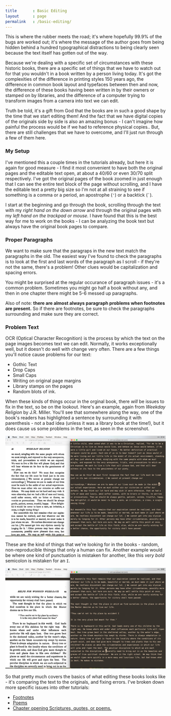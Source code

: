 ```yaml
---
title       : Basic Editing
layout      : page
permalink   : /basic-editing/
---
```

This is where the rubber meets the road; it's where hopefully 99.9% of the bugs are worked out; it's where the message of the author goes from being hidden behind a hundred typographical distractions to being clearly seen because the text itself has gotten out of the way.

Because we're dealing with a specific set of circumstances with these historic books, there are a specific set of things that we have to watch out for that you wouldn't in a book written by a person living today. It's got the complexities of the difference in printing styles 150 years ago, the difference in common book layout and typefaces between then and now, the difference of these books having been written in by their owners or stamped on by libraries, and the difference of a computer trying to transform images from a camera into text we can edit.

Truth be told, it's a gift from God that the books are in such a good shape by the time that we start editing them! And the fact that we have digital copies of the originals side by side is also an amazing bonus - I can't imagine how painful the process would be if we had to reference physical copies.. But, there are still challenges that we have to overcome, and I'll just run through a few of them here.

### My Setup

I've mentioned this a couple times in the tutorials already, but here it is again for good measure - I find it most convenient to have both the original pages and the editable text open, at about a 40/60 or even 30/70 split respectively. I've got the original pages of the book zoomed in just enough that I can see the entire text block of the page without scrolling, and I have the editable text a pretty big size so I'm not at all straining to see if something is a comma or a period, an apostrophe (`'`) or a backtick (`` ` ``). 

I start at the beginning and go through the book, scrolling through the text with my *right hand on the down arrow* and through the original pages with my *left hand on the trackpad or mouse.* I have found that this is the best way for me to work on the books - I can be analyzing the book text but always have the original book pages to compare.

### Proper Paragraphs

We want to make sure that the paragraps in the new text match the paragraphs in the old. The easiest way I've found to check the paragraphs is to look at the first and last words of the paragraph as I scroll - if they're not the same, there's a problem! Other clues would be capitalization and spacing errors.

You might be surprised at the regular occurance of paragraph issues - it's a common problem. Sometimes you might go half a book without any, and then in one chapter there might be 5-6 messed up paragraphs.

Also of note: **there are almost always paragraph problems when footnotes are present.** So if there are footnotes, be sure to check the paragraphs surrounding and make sure they are correct.

### Problem Text

OCR (Optical Character Recognition) is the process by which the text on the page images becomes text we can edit. Normally, it works exceptionally well, but it doesn't do well with change very often. There are a few things you'll notice cause problems for our text:

-   Gothic Text
-   Drop Caps 
-   Small Caps
-   Writing on original page margins
-   Library stamps on the pages
-   Random blots of ink.

When these kinds of things occur in the orginal book, there *will* be issues to fix in the text, so be on the lookout. Here's an example, again from *Weekday Religion* by J.R. Miller. You'll see that somewhere along the way, one of the book's readers has highlighted a sentence by surrounding it with parenthesis - not a bad idea (unless it was a library book at the time!), but it does cause us some problems in the text, as seen in the screenshot.

![](/assets/img/markings-1.png)

These are the kind of things that we're looking for in the books - random, non-reproducible things that only a human can fix. Another example would be where one kind of punctuation is mistaken for another, like this *very bold* semicolon is mistaken for an `I`. 

![](/assets/img/markings-2.png)

So that pretty much covers the basics of what editing these books looks like - it's comparing the text to the originals, and fixing errors. I've broken down more specific issues into other tutorials:

+   [Footnotes](/footnotes/)
+   [Poems](/poems/)
+   [Chapter opening Scriptures, quotes, or poems.](/chapter-openings/)


